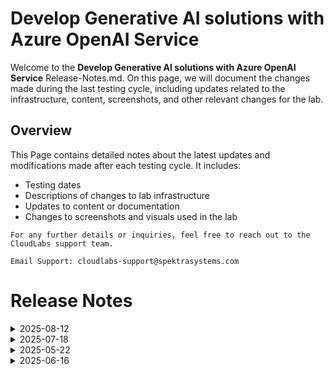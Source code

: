 # Develop Generative AI solutions with Azure OpenAI Service

Welcome to the **Develop Generative AI solutions with Azure OpenAI Service** Release-Notes.md. On this page, we will document the changes made during the last testing cycle, including updates related to the infrastructure, content, screenshots, and other relevant changes for the lab.

## Overview

This Page contains detailed notes about the latest updates and modifications made after each testing cycle. It includes:

- Testing dates
- Descriptions of changes to lab infrastructure
- Updates to content or documentation
- Changes to screenshots and visuals used in the lab

`For any further details or inquiries, feel free to reach out to the CloudLabs support team.` 

`Email Support: cloudlabs-support@spektrasystems.com`

# Release Notes

<details>
   <summary>2025-08-12</summary>

### Release Date: In-Progress

---
</details>

<details>
   <summary>2025-07-18</summary>

### Release Date: 2025-07-18

### Summary of Changes

Updated all labs to reflect the transition from using the MS Learn OpenAI repository to the CloudLabs repository for application code, with revised steps accordingly in Labs 3, 4, and 5. Refined and updated the C# and Python code across all labs to ensure consistency and alignment with the latest implementation.
 
- **Testing Date**: 2025-07-16

### Infrastructure Changes

NA

### Content Changes

- **Change**:
    1. Updated instructions and images reflecting the changes with cloning the Cloudlabs repo. 

### Screenshot Updates

- **Change**: 

   - Screenshots have been updated with instructions.

### Testing Notes

- **Testing Date**: 2025-07-16
- **Tested Features**: Inline validations, latest UI and instruction changes, functionality of the lab.

### Testing Scope 

Conducted end-to-end architecture validation, RBAC/policy checks, cost estimation updates, prerequisite verification, and optimizations to reduce provisioning time.

</details>


<details>
   <summary>2025-05-22</summary>

### Release Date: 2025-05-22

- **Change**: Updated the Python code in Lab-06 to ensure proper functionality and alignment with the required package setup.

- **Testing Date**: 2025-05-22

## Infrastructure Changes

NA

## Content Changes

- **Change**:
    1. Refined the lab guide with clear and structured instructions.

## Screenshot Updates

- **Change**: 

    1. Screenshots have been updated as per new UI changes and updated instructions.
    2. New Openai and AI foundry UI updates are accommodated in lab guide.

## Testing Notes

- **Testing Date**: 2025-05-22
- **Tested Features**: Inline validations, latest UI changes, functionality of the lab.

---
</details>


<details>
   <summary>2025-06-16</summary>

### Release Date: 2025-06-16

- **Change**: Updated to the new GPT-4o model version and revised the guide to reflect the latest UI changes.
- **Testing Date**: 2025-06-16

## Infrastructure Changes

NA

## Content Changes

- **Change**:
    1. Updated to the new GPT-4o model version and validated its feasibility.
    2. Enhanced the lab guide to reflect the latest changes.

## Screenshot Updates

- **Change**: 

    1. Screenshots and instructions have been updated to reflect the latest UI changes.

## Testing Notes

- **Testing Date**: 2025-06-16
- **Tested Features**: Inline validations, the latest UI changes, and the lab’s functionality.
- **Issues Found**: NA
- **Resolved Issues**: NA

---
</details>

